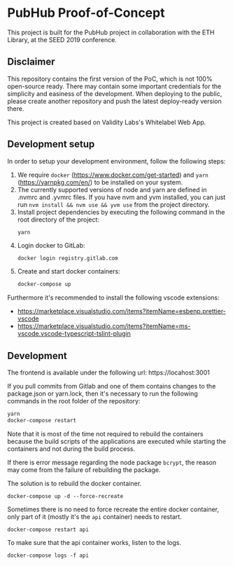 # PubHub Proof-of-Concept

This project is built for the PubHub project in collaboration with the ETH Library, at the SEED 2019 conference.

## Disclaimer

This repository contains the first version of the PoC, which is not 100% open-source ready.
There may contain some important credentials for the simplicity and easiness of the development.
When deploying to the public, please create another repository and push the latest deploy-ready version there.

This project is created based on Validity Labs's Whitelabel Web App.

## Development setup

In order to setup your development environment, follow the following steps:

1. We require `docker` (https://www.docker.com/get-started) and `yarn` (https://yarnpkg.com/en/) to be installed on your system.
2. The currently supported versions of node and yarn are defined in .nvmrc and .yvmrc files. If you have nvm and yvm installed, you can just run `nvm install && nvm use && yvm use` from the project directory.
3. Install project dependencies by executing the following command in the root directory of the project:
   ```sh
   yarn
   ```
4. Login docker to GitLab:
   ```
   docker login registry.gitlab.com
   ```
5. Create and start docker containers:
   ```sh
   docker-compose up
   ```

Furthermore it's recommended to install the following vscode extensions:

- https://marketplace.visualstudio.com/items?itemName=esbenp.prettier-vscode
- https://marketplace.visualstudio.com/items?itemName=ms-vscode.vscode-typescript-tslint-plugin

## Development

The frontend is available under the following url: https://locahost:3001

If you pull commits from Gitlab and one of them contains changes to the package.json or yarn.lock, then it's necessary to run the following commands in the root folder of the repository:

```sh
yarn
docker-compose restart
```

Note that it is most of the time not required to rebuild the containers because the build scripts of the applications are executed while starting the containers and not during the build process.

If there is error message regarding the node package `bcrypt`, the reason may come from the failure of rebuilding the package.

The solution is to rebuild the docker container.

```
docker-compose up -d --force-recreate
```

Sometimes there is no need to force recreate the entire docker container, only part of it (mostly it's the `api` container) needs to restart.

```
docker-compose restart api
```

To make sure that the api container works, listen to the logs.

```
docker-compose logs -f api
```
